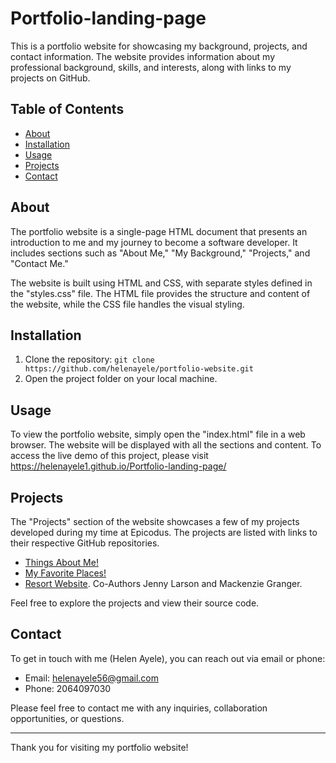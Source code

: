 # Portfolio-landing-page

This is a portfolio website for showcasing my background, projects, and contact information. The website provides information about my professional background, skills, and interests, along with links to my projects on GitHub.

## Table of Contents

- [About](#about)
- [Installation](#installation)
- [Usage](#usage)
- [Projects](#projects)
- [Contact](#contact)

## About

The portfolio website is a single-page HTML document that presents an introduction to me and my journey to become a software developer. It includes sections such as "About Me," "My Background," "Projects," and "Contact Me."

The website is built using HTML and CSS, with separate styles defined in the "styles.css" file. The HTML file provides the structure and content of the website, while the CSS file handles the visual styling.

## Installation

1. Clone the repository: `git clone https://github.com/helenayele/portfolio-website.git`
2. Open the project folder on your local machine.

## Usage

To view the portfolio website, simply open the "index.html" file in a web browser. The website will be displayed with all the sections and content. To access the live demo of this project, please visit https://helenayele1.github.io/Portfolio-landing-page/

## Projects

The "Projects" section of the website showcases a few of my projects developed during my time at Epicodus. The projects are listed with links to their respective GitHub repositories.

- [Things About Me!](https://github.com/helenayele1/My-Second-webpage.git)
- [My Favorite Places!](https://github.com/helenayele1/My-Favortie-things.git)
- [Resort Website](https://github.com/helenayele1/resort-website.git). Co-Authors Jenny Larson and Mackenzie Granger.

Feel free to explore the projects and view their source code.

## Contact

To get in touch with  me (Helen Ayele), you can reach out via email or phone:

- Email: helenayele56@gmail.com
- Phone: 2064097030

Please feel free to contact me with any inquiries, collaboration opportunities, or questions.

---

Thank you for visiting my portfolio website!

